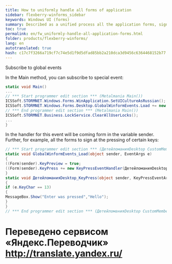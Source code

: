 ```yaml
--- 
title: How to uniformly handle all forms of application 
sidebar: flexberry-winforms_sidebar 
keywords: Windows UI (forms) 
summary: Described as a unified process all the application forms, signing up for a special event. An example, where all forms are signed at the pressing of certain keys. 
toc: true 
permalink: en/fw_uniformly-handle-all-application-forms.html 
folder: products/flexberry-winforms/ 
lang: en 
autotranslated: true 
hash: c17c7f3266a719cf7c74e5d1f9d5dfad85bb2a210dca3d9456c6364468152b77 
--- 
```


Subscribe to global events 

In the Main method, you can subscribe to special event: 

```csharp
static void Main()
...
// *** Start programmer edit section *** (Metalmania Main()) 
ICSSoft.STORMNET.Windows.Forms.WinApplication.SetUICultureAsRussian();
ICSSoft.STORMNET.Windows.Forms.Desktop.GlobalWinformEvents.Load += new EventHandler(GlobalWinformEvents_Load);
// *** End programmer edit section *** (Metalmania Main()) 
ICSSoft.STORMNET.Business.LockService.ClearAllUserLocks();
...
}
``` 

In the handler for this event will be coming form in the variable sender. Further, for example, all the forms to sign at the pressing of certain keys: 

```csharp
// *** Start programmer edit section *** (ДетейломанияDesktop CustomMembers) 
static void GlobalWinformEvents_Load(object sender, EventArgs e)
{
((Form)sender).KeyPreview = true;
((Form)sender).KeyPress += new KeyPressEventHandler(ДетейломанияDesktop_KeyPress);
}
static void ДетейломанияDesktop_KeyPress(object sender, KeyPressEventArgs e)
{
if (e.KeyChar == 13)
{
MessageBox.Show("Enter was pressed","Hello");
}
}
// *** End programmer edit section *** (ДетейломанияDesktop CustomMembers) 
```


 # Переведено сервисом «Яндекс.Переводчик» http://translate.yandex.ru/